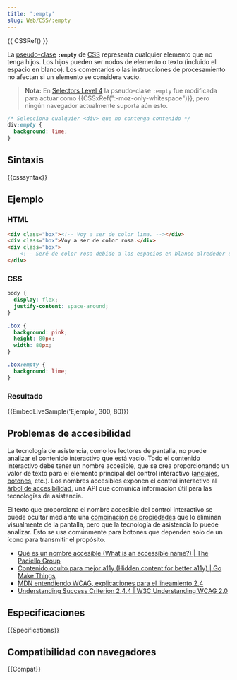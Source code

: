 ```yaml
---
title: ':empty'
slug: Web/CSS/:empty
---
```


{{ CSSRef() }}

La [pseudo-clase](/es/docs/Web/CSS/Pseudo-classes) **`:empty`** de [CSS](/es/docs/Web/CSS) representa cualquier elemento que no tenga hijos. Los hijos pueden ser nodos de elemento o texto (incluido el espacio en blanco). Los comentarios o las instrucciones de procesamiento no afectan si un elemento se considera vacío.

> **Nota:** En [Selectors Level 4](https://drafts.csswg.org/selectors-4/#the-empty-pseudo) la pseudo-clase `:empty` fue modificada para actuar como {{CSSxRef(":-moz-only-whitespace")}}, pero ningún navegador actualmente suporta aún esto.

```css
/* Selecciona cualquier <div> que no contenga contenido */
div:empty {
  background: lime;
}
```

## Sintaxis

{{csssyntax}}

## Ejemplo

### HTML

```html
<div class="box"><!-- Voy a ser de color lima. --></div>
<div class="box">Voy a ser de color rosa.</div>
<div class="box">
    <!-- Seré de color rosa debido a los espacios en blanco alrededor de este comentario. -->
</div>
```

### CSS

```css hidden
body {
  display: flex;
  justify-content: space-around;
}
```

```css
.box {
  background: pink;
  height: 80px;
  width: 80px;
}

.box:empty {
  background: lime;
}
```

### Resultado

{{EmbedLiveSample('Ejemplo', 300, 80)}}

## Problemas de accesibilidad

La tecnología de asistencia, como los lectores de pantalla, no puede analizar el contenido interactivo que está vacío. Todo el contenido interactivo debe tener un nombre accesible, que se crea proporcionando un valor de texto para el elemento principal del control interactivo ([anclajes](/es/docs/Web/HTML/Element/a), [botones](/es/docs/Web/HTML/Element/button), etc.). Los nombres accesibles exponen el control interactivo al [árbol de accesibilidad](/es/docs/Learn/Accessibility/What_is_accessibility#Accessibility_APIs), una API que comunica información útil para las tecnologías de asistencia.

El texto que proporciona el nombre accesible del control interactivo se puede ocultar mediante una [combinación de propiedades](https://gomakethings.com/hidden-content-for-better-a11y/#hiding-the-link) que lo eliminan visualmente de la pantalla, pero que la tecnología de asistencia lo puede analizar. Esto se usa comúnmente para botones que dependen solo de un ícono para transmitir el propósito.

- [Qué es un nombre accesible (What is an accessible name?) | The Paciello Group](https://developer.paciellogroup.com/blog/2017/04/what-is-an-accessible-name/)
- [Contenido oculto para mejor a11y (Hidden content for better a11y) | Go Make Things](https://gomakethings.com/hidden-content-for-better-a11y/)
- [MDN entendiendo WCAG, explicaciones para el lineamiento 2.4](/es/docs/Web/Accessibility/Understanding_WCAG/Operable#Guideline_2.4_%E2%80%94_Navigable_Provide_ways_to_help_users_navigate_find_content_and_determine_where_they_are)
- [Understanding Success Criterion 2.4.4 | W3C Understanding WCAG 2.0](https://www.w3.org/TR/UNDERSTANDING-WCAG20/navigation-mechanisms-refs.html)

## Especificaciones

{{Specifications}}

## Compatibilidad con navegadores

{{Compat}}
